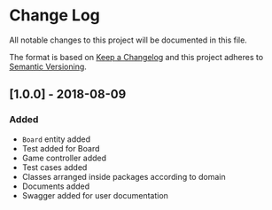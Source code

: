 # Change Log
All notable changes to this project will be documented in this file.

The format is based on [Keep a Changelog](http://keepachangelog.com/) 
and this project adheres to [Semantic Versioning](http://semver.org/).

## [1.0.0] - 2018-08-09
### Added
- `Board` entity added
- Test added for Board 
- Game controller added
- Test cases added
- Classes arranged inside packages according to domain
- Documents added
- Swagger added for user documentation